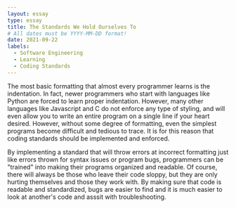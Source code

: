 ```yaml
---
layout: essay
type: essay
title: The Standards We Hold Ourselves To
# All dates must be YYYY-MM-DD format!
date: 2021-09-22
labels:
  - Software Engineering
  - Learning
  - Coding Standards
---
```


The most basic formatting that almost every programmer learns is the indentation. In fact, newer programmers who start with languages like Python are forced to learn proper indentation. However, many other languages like Javascript and C do not enforce any type of styling, and will even allow you to write an entire program on a single line if your heart desired. However, without some degree of formatting, even the simplest programs become difficult and tedious to trace. It is for this reason that coding standards should be implemented and enforced.

By implementing a standard that will throw errors at incorrect formatting just like errors thrown for syntax issues or program bugs, programmers can be "trained" into making their programs organized and readable. Of course, there will always be those who leave their code sloppy, but they are only hurting themselves and those they work with. By making sure that code is readable and standardized, bugs are easier to find and it is much easier to look at another's code and asssit with troubleshooting. 



